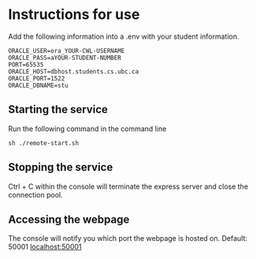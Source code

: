 # Instructions for use

Add the following information into a .env with your student information.

```
ORACLE_USER=ora_YOUR-CWL-USERNAME
ORACLE_PASS=aYOUR-STUDENT-NUMBER
PORT=65535
ORACLE_HOST=dbhost.students.cs.ubc.ca
ORACLE_PORT=1522
ORACLE_DBNAME=stu
```

## Starting the service

Run the following command in the command line

```
sh ./remote-start.sh
```

## Stopping the service

Ctrl + C within the console will terminate the express server and close the connection pool.

## Accessing the webpage

The console will notify you which port the webpage is hosted on.
Default: 50001
[localhost:50001](http://localhost:50001/)
